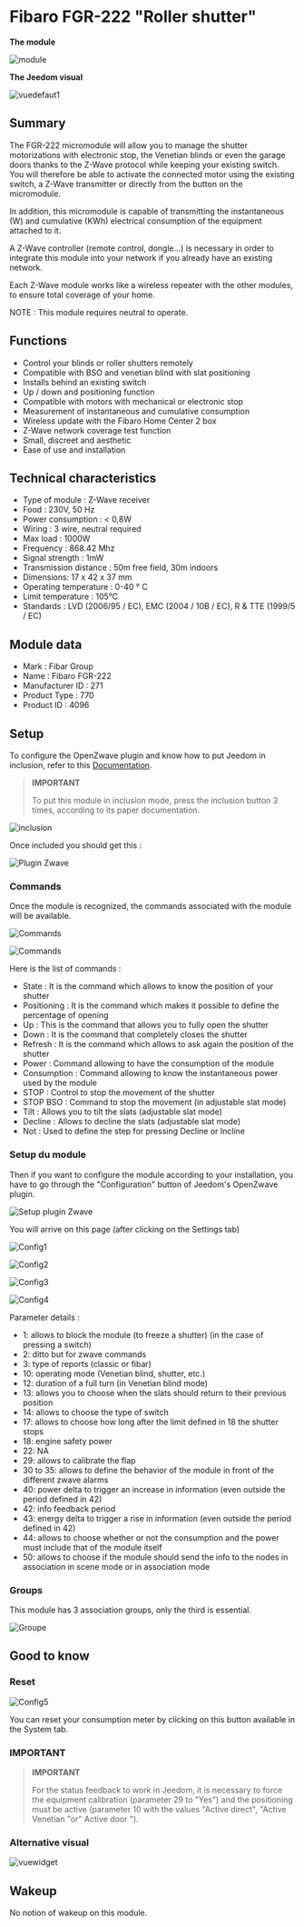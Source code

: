 # Fibaro FGR-222 "Roller shutter"

**The module**

![module](images/fibaro.fgr222/module.jpg)

**The Jeedom visual**

![vuedefaut1](images/fibaro.fgrm222/vuedefaut1.jpg)

## Summary

The FGR-222 micromodule will allow you to manage the shutter motorizations with electronic stop, the Venetian blinds or even the garage doors thanks to the Z-Wave protocol while keeping your existing switch. You will therefore be able to activate the connected motor using the existing switch, a Z-Wave transmitter or directly from the button on the micromodule.

In addition, this micromodule is capable of transmitting the instantaneous (W) and cumulative (KWh) electrical consumption of the equipment attached to it.

A Z-Wave controller (remote control, dongle…) is necessary in order to integrate this module into your network if you already have an existing network.

Each Z-Wave module works like a wireless repeater with the other modules, to ensure total coverage of your home.

NOTE : This module requires neutral to operate.

## Functions

-   Control your blinds or roller shutters remotely
-   Compatible with BSO and venetian blind with slat positioning
-   Installs behind an existing switch
-   Up / down and positioning function
-   Compatible with motors with mechanical or electronic stop
-   Measurement of instantaneous and cumulative consumption
-   Wireless update with the Fibaro Home Center 2 box
-   Z-Wave network coverage test function
-   Small, discreet and aesthetic
-   Ease of use and installation

## Technical characteristics

-   Type of module : Z-Wave receiver
-   Food : 230V, 50 Hz
-   Power consumption : &lt; 0,8W
-   Wiring : 3 wire, neutral required
-   Max load : 1000W
-   Frequency : 868.42 Mhz
-   Signal strength : 1mW
-   Transmission distance : 50m free field, 30m indoors
-   Dimensions: 17 x 42 x 37 mm
-   Operating temperature : 0-40 ° C
-   Limit temperature : 105°C
-   Standards : LVD (2006/95 / EC), EMC (2004 / 10B / EC), R & TTE (1999/5 / EC)

## Module data

-   Mark : Fibar Group
-   Name : Fibaro FGR-222
-   Manufacturer ID : 271
-   Product Type : 770
-   Product ID : 4096

## Setup

To configure the OpenZwave plugin and know how to put Jeedom in inclusion, refer to this [Documentation](https://doc.jeedom.com/en_US/plugins/automation%20protocol/openzwave/).

> **IMPORTANT**
>
> To put this module in inclusion mode, press the inclusion button 3 times, according to its paper documentation.

![inclusion](images/fibaro.fgrm222/inclusion.jpg)

Once included you should get this :

![Plugin Zwave](images/fibaro.fgrm222/information.jpg)

### Commands

Once the module is recognized, the commands associated with the module will be available.

![Commands](images/fibaro.fgrm222/commandes.jpg)

![Commands](images/fibaro.fgrm222/commandes2.jpg)

Here is the list of commands :

-   State : It is the command which allows to know the position of your shutter
-   Positioning : It is the command which makes it possible to define the percentage of opening
-   Up : This is the command that allows you to fully open the shutter
-   Down : It is the command that completely closes the shutter
-   Refresh : It is the command which allows to ask again the position of the shutter
-   Power : Command allowing to have the consumption of the module
-   Consumption : Command allowing to know the instantaneous power used by the module
-   STOP : Control to stop the movement of the shutter
-   STOP BSO : Command to stop the movement (in adjustable slat mode)
-   Tilt : Allows you to tilt the slats (adjustable slat mode)
-   Decline : Allows to decline the slats (adjustable slat mode)
-   Not : Used to define the step for pressing Decline or Incline

### Setup du module

Then if you want to configure the module according to your installation, you have to go through the "Configuration" button of Jeedom's OpenZwave plugin.

![Setup plugin Zwave](images/plugin/bouton_configuration.jpg)

You will arrive on this page (after clicking on the Settings tab)

![Config1](images/fibaro.fgrm222/config1.jpg)

![Config2](images/fibaro.fgrm222/config2.jpg)

![Config3](images/fibaro.fgrm222/config3.jpg)

![Config4](images/fibaro.fgrm222/config4.jpg)

Parameter details :

-   1: allows to block the module (to freeze a shutter) (in the case of pressing a switch)
-   2: ditto but for zwave commands
-   3: type of reports (classic or fibar)
-   10: operating mode (Venetian blind, shutter, etc.)
-   12: duration of a full turn (in Venetian blind mode)
-   13: allows you to choose when the slats should return to their previous position
-   14: allows to choose the type of switch
-   17: allows to choose how long after the limit defined in 18 the shutter stops
-   18: engine safety power
-   22: NA
-   29: allows to calibrate the flap
-   30 to 35: allows to define the behavior of the module in front of the different zwave alarms
-   40: power delta to trigger an increase in information (even outside the period defined in 42)
-   42: info feedback period
-   43: energy delta to trigger a rise in information (even outside the period defined in 42)
-   44: allows to choose whether or not the consumption and the power must include that of the module itself
-   50: allows to choose if the module should send the info to the nodes in association in scene mode or in association mode

### Groups

This module has 3 association groups, only the third is essential.

![Groupe](images/fibaro.fgrm222/groupe.jpg)

## Good to know

### Reset

![Config5](images/fibaro.fgrm222/config5.jpg)

You can reset your consumption meter by clicking on this button available in the System tab.

### IMPORTANT

> **IMPORTANT**
>
> For the status feedback to work in Jeedom, it is necessary to force the equipment calibration (parameter 29 to "Yes") and the positioning must be active (parameter 10 with the values "Active direct", "Active Venetian "or" Active door ").

### Alternative visual

![vuewidget](images/fibaro.fgrm222/vuewidget.jpg)

## Wakeup

No notion of wakeup on this module.
